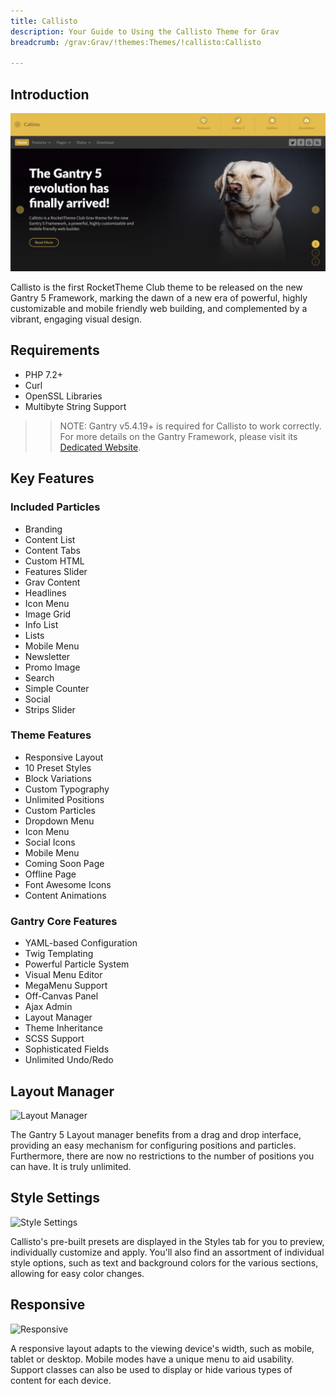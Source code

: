 ```yaml
---
title: Callisto
description: Your Guide to Using the Callisto Theme for Grav
breadcrumb: /grav:Grav/!themes:Themes/!callisto:Callisto

---
```


Introduction
-----

![](assets/callisto.jpeg)

Callisto is the first RocketTheme Club theme to be released on the new Gantry 5 Framework, marking the dawn of a new era of powerful, highly customizable and mobile friendly web building, and complemented by a vibrant, engaging visual design.

Requirements
-----
* PHP 7.2+
* Curl
* OpenSSL Libraries
* Multibyte String Support

>> NOTE: Gantry v5.4.19+ is required for Callisto to work correctly. For more details on the Gantry Framework, please visit its [Dedicated Website](http://gantry.org).

Key Features
-----


### Included Particles

* Branding
* Content List
* Content Tabs
* Custom HTML
* Features Slider
* Grav Content
* Headlines
* Icon Menu
* Image Grid
* Info List
* Lists
* Mobile Menu
* Newsletter
* Promo Image
* Search
* Simple Counter
* Social
* Strips Slider 

### Theme Features

* Responsive Layout
* 10 Preset Styles
* Block Variations
* Custom Typography
* Unlimited Positions
* Custom Particles
* Dropdown Menu
* Icon Menu
* Social Icons
* Mobile Menu
* Coming Soon Page
* Offline Page
* Font Awesome Icons
* Content Animations 

### Gantry Core Features

* YAML-based Configuration
* Twig Templating
* Powerful Particle System
* Visual Menu Editor
* MegaMenu Support
* Off-Canvas Panel
* Ajax Admin
* Layout Manager
* Theme Inheritance
* SCSS Support
* Sophisticated Fields
* Unlimited Undo/Redo

## Layout Manager

![Layout Manager](ft-2.jpg)

The Gantry 5 Layout manager benefits from a drag and drop interface, providing an easy mechanism for configuring positions and particles. Furthermore, there are now no restrictions to the number of positions you can have. It is truly unlimited.

## Style Settings

![Style Settings](ft-3.jpg)

Callisto's pre-built presets are displayed in the Styles tab for you to preview, individually customize and apply. You'll also find an assortment of individual style options, such as text and background colors for the various sections, allowing for easy color changes.

## Responsive

![Responsive](ft-4.jpg)

A responsive layout adapts to the viewing device's width, such as mobile, tablet or desktop. Mobile modes have a unique menu to aid usability. Support classes can also be used to display or hide various types of content for each device.

